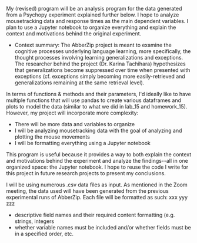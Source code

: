 My (revised) program will be an analysis program for the data generated from a Psychopy experiment explained further below. I hope to analyze mousetracking data and response times as the main dependent variables. I plan to use a Jupyter notebook to organize everything and explain the context and motivations behind the original experiment. 
* Context summary: The AbberZip project is meant to examine the cognitive processes underlying language learning, more specifically, the           thought processes involving learning generalizations and exceptions. The researcher behind the project (Dr. Karina Tachihara) hypothesizes that generalizations become suppressed over time when presented with exceptions (cf. exceptions simply becoming more easily-retrieved and generalizations remaining at the same retrieval level).

In terms of functions & methods and their parameters, I'd ideally like to have multiple functions that will use pandas to create various dataframes and plots to model the data (similar to what we did in lab_15 and homework_15). However, my project will incorporate more complexity: 
* There will be more data and variables to organize
* I will be analyzing mousetracking data with the goal of analyzing and plotting the mouse movements
* I will be formatting everything using a Jupyter notebook

This program is useful because it provides a way to both explain the context and motivations behind the experiment and analyze the findings--all in one organized space: the Jupyter notebook. I hope to reuse the code I write for this project in future research projects to present my conclusions.    

I will be using numerous .csv data files as input. As mentioned in the Zoom meeting, the data used will have been generated from the previous experimental runs of AbberZip. 
Each file will be formatted as such: 
     xxx
     yyy
     zzz
* descriptive field names and their required content formatting (e.g. strings, integers
* whether variable names must be included and/or whether fields must be in a specified order, etc.
